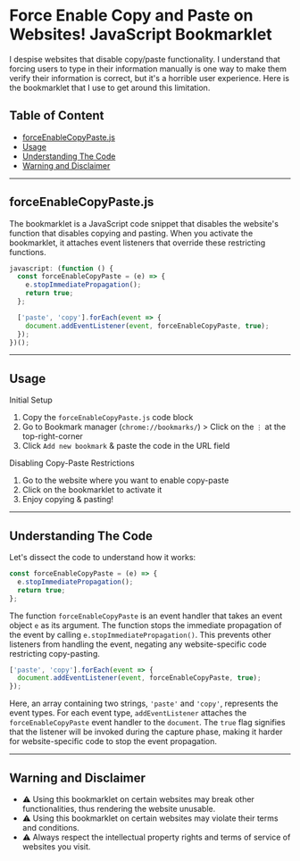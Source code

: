 # Force Enable Copy and Paste on Websites! JavaScript Bookmarklet

I despise websites that disable copy/paste functionality. I understand that forcing users to type in their information manually is one way to make them verify their information is correct, but it's a horrible user experience. Here is the bookmarklet that I use to get around this limitation.

## Table of Content <!-- omit in toc -->
* [forceEnableCopyPaste.js](#forceenablecopypastejs)
* [Usage](#usage)
* [Understanding The Code](#understanding-the-code)
* [Warning and Disclaimer](#warning-and-disclaimer)

---

## forceEnableCopyPaste.js

The bookmarklet is a JavaScript code snippet that disables the website's function that disables copying and pasting. When you activate the bookmarklet, it attaches event listeners that override these restricting functions.

```javascript
javascript: (function () {
  const forceEnableCopyPaste = (e) => {
    e.stopImmediatePropagation();
    return true;
  };

  ['paste', 'copy'].forEach(event => {
    document.addEventListener(event, forceEnableCopyPaste, true);
  });
})();
```

---

## Usage

Initial Setup
1. Copy the `forceEnableCopyPaste.js` code block
1. Go to Bookmark manager (`chrome://bookmarks/`) > Click on the `⋮` at the top-right-corner
1. Click `Add new bookmark` & paste the code in the URL field

Disabling Copy-Paste Restrictions
1. Go to the website where you want to enable copy-paste
1. Click on the bookmarklet to activate it
1. Enjoy copying & pasting!

---

## Understanding The Code

Let's dissect the code to understand how it works:

```javascript
const forceEnableCopyPaste = (e) => {
  e.stopImmediatePropagation();
  return true;
};
```

The function `forceEnableCopyPaste` is an event handler that takes an event object `e` as its argument. The function stops the immediate propagation of the event by calling `e.stopImmediatePropagation()`. This prevents other listeners from handling the event, negating any website-specific code restricting copy-pasting.

```javascript
['paste', 'copy'].forEach(event => {
  document.addEventListener(event, forceEnableCopyPaste, true);
});
```

Here, an array containing two strings, `'paste'` and `'copy'`, represents the event types. For each event type, `addEventListener` attaches the `forceEnableCopyPaste` event handler to the `document`. The `true` flag signifies that the listener will be invoked during the capture phase, making it harder for website-specific code to stop the event propagation.

---

## Warning and Disclaimer
* ⚠️ Using this bookmarklet on certain websites may break other functionalities, thus rendering the website unusable.
* ⚠️ Using this bookmarklet on certain websites may violate their terms and conditions.
* ⚠️ Always respect the intellectual property rights and terms of service of websites you visit.
